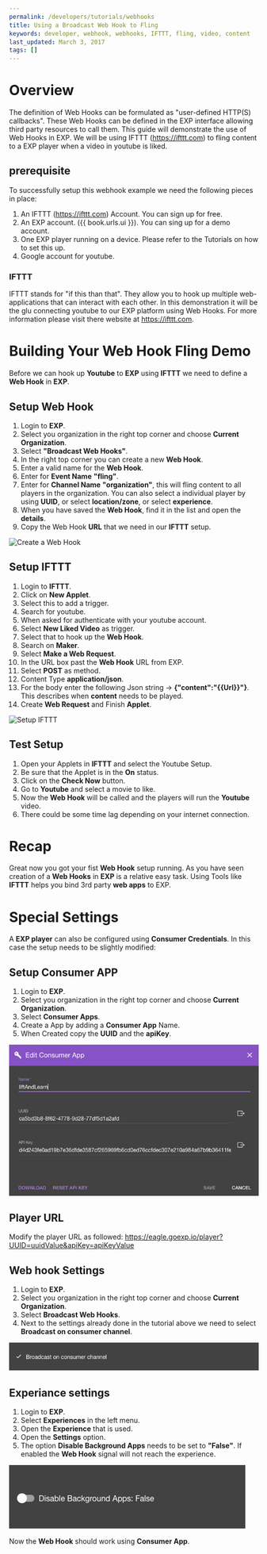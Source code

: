 ```yaml
---
permalink: /developers/tutorials/webhooks
title: Using a Broadcast Web Hook to Fling
keywords: developer, webhook, webhooks, IFTTT, fling, video, content
last_updated: March 3, 2017
tags: []
---
```


<link rel="stylesheet" href="/docs/developers/tutorials/webhooks.css">

# Overview

The definition of Web Hooks can be formulated as "user-defined HTTP(S) callbacks". These Web Hooks can be defined in the EXP interface allowing third party resources to call them. This guide will demonstrate the use of Web Hooks in EXP. We will be using IFTTT (https://ifttt.com) to fling content to a EXP player when a video in youtube is liked.

## prerequisite

To successfully setup this webhook example we need the following pieces in place:

1. An IFTTT (https://ifttt.com) Account. You can sign up for free.
2. An EXP account. ({{ book.urls.ui }}). You can sing up for a demo account.
3. One EXP player running on a device. Please refer to the Tutorials on how to set this up.
4. Google account for youtube.

### IFTTT

IFTTT stands for "if this than that". They allow you to hook up multiple web-applications that can interact with each other. In this demonstration it will be the glu connecting youtube to our EXP platform using Web Hooks. For more information please visit there website at https://ifttt.com.

# Building Your Web Hook Fling Demo

Before we can hook up **Youtube** to **EXP** using **IFTTT** we need to define a **Web Hook** in **EXP**.

## Setup Web Hook

1. Login to **EXP**.
2. Select you organization in the right top corner and choose **Current Organization**.
3. Select **"Broadcast Web Hooks"**.
4. In the right top corner you can create a new **Web Hook**.
5. Enter a valid name for the **Web Hook**.
6. Enter for **Event Name** **"fling"**.
7. Enter for **Channel Name** **"organization"**, this will fling content to all players in the organization. You can also select a individual player by using **UUID**, or select **location/zone**, or select **experience**.
8. When you have saved the **Web Hook**, find it in the list and open the **details**.
9. Copy the Web Hook **URL** that we need in our **IFTTT** setup.

![Create a Web Hook](/images/webhook/webhook.gif "Create a Web Hook")

## Setup IFTTT

1. Login to **IFTTT**.
2. Click on **New Applet**.
3. Select this to add a trigger.
4. Search for youtube.
5. When asked for authenticate with your youtube account.
6. Select **New Liked Video** as trigger.
7. Select that to hook up the **Web Hook**.
8. Search on **Maker**.
9. Select **Make a Web Request**.
10. In the URL box past the **Web Hook** URL from EXP.
11. Select **POST** as method.
12. Content Type **application/json**.
13. For the body enter the following Json string -> **{"content":"{{Url}}"}**. This describes when **content** needs to be played.
14. Create **Web Request** and Finish **Applet**.

![Setup IFTTT](/images/webhook/webhook2.gif "Setup IFTTT")

## Test Setup

1. Open your Applets in **IFTTT** and select the Youtube Setup.
2. Be sure that the Applet is in the **On** status.
3. Click on the **Check Now** button.
4. Go to **Youtube** and select a movie to like.
5. Now the **Web Hook** will be called and the players will run the **Youtube** video.
6. There could be some time lag depending on your internet connection.

# Recap

Great now you got your fist **Web Hook** setup running. As you have seen creation of a **Web Hooks** in **EXP** is a relative easy task. Using Tools like **IFTTT** helps you bind 3rd party **web apps** to EXP.

# Special Settings

A **EXP player** can also be configured using **Consumer Credentials**. In this case the setup needs to be slightly modified:

## Setup Consumer APP

1. Login to **EXP**.
2. Select you organization in the right top corner and choose **Current Organization**.
3. Select **Consumer Apps**.
4. Create a App by adding a **Consumer App** Name.
5. When Created copy the **UUID** and the **apiKey**. 
  
![Setup IFTTT](/images/webhook/webhook5.png "Setup IFTTT")  
  
## Player URL

Modify the player URL as followed: 
https://eagle.goexp.io/player?UUID=uuidValue&apiKey=apiKeyValue

## Web hook Settings 

1. Login to **EXP**.
2. Select you organization in the right top corner and choose **Current Organization**.
3. Select **Broadcast Web Hooks**.
4. Next to the settings already done in the tutorial above we need to select **Broadcast on consumer channel**.

![Setup IFTTT](/images/webhook/webhook3.png "Setup IFTTT")

## Experiance settings

1. Login to **EXP**.
2. Select **Experiences** in the left menu.
3. Open the **Experience** that is used.
4. Open the **Settings** option.
5. The option **Disable Background Apps** needs to be set to **"False"**. If enabled the **Web Hook** signal will not reach the experience.

![Setup IFTTT](/images/webhook/webhook4.png "Setup IFTTT")

Now the **Web Hook** should work using **Consumer App**.